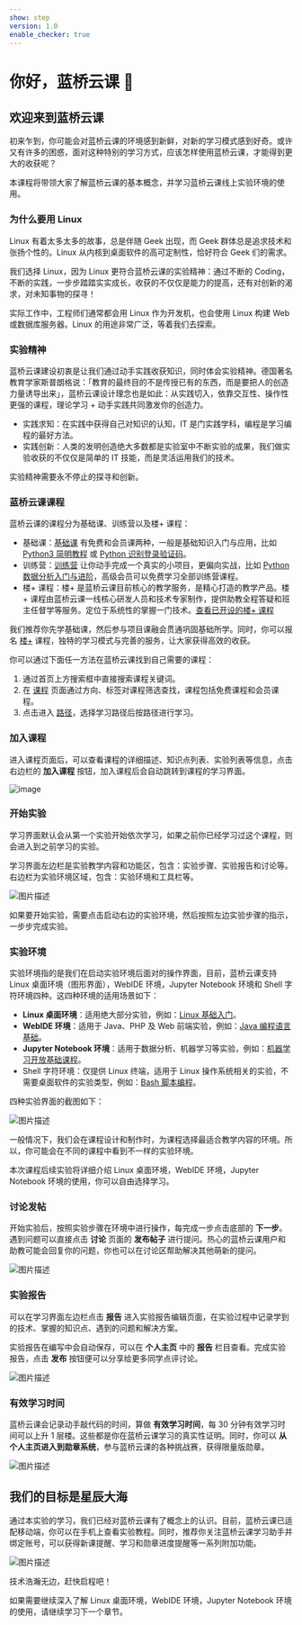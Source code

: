 ```yaml
---
show: step
version: 1.0
enable_checker: true
---
```


# 你好，蓝桥云课 👋

## 欢迎来到蓝桥云课

初来乍到，你可能会对蓝桥云课的环境感到新鲜，对新的学习模式感到好奇。或许又有许多的困惑，面对这种特别的学习方式，应该怎样使用蓝桥云课，才能得到更大的收获呢？

本课程将带领大家了解蓝桥云课的基本概念，并学习蓝桥云课线上实验环境的使用。

### 为什么要用 Linux

Linux 有着太多太多的故事，总是伴随 Geek 出现，而 Geek 群体总是追求技术和张扬个性的。Linux 从内核到桌面软件的高可定制性，恰好符合 Geek 们的需求。

我们选择 Linux，因为 Linux 更符合蓝桥云课的实验精神：通过不断的 Coding，不断的实践，一步步踏踏实实成长，收获的不仅仅是能力的提高，还有对创新的渴求，对未知事物的探寻！

实际工作中，工程师们通常都会用 Linux 作为开发机，也会使用 Linux 构建 Web 或数据库服务器。Linux 的用途非常广泛，等着我们去探索。

### 实验精神

蓝桥云课建设初衷是让我们通过动手实践收获知识，同时体会实验精神。德国著名教育学家斯普朗格说：「教育的最终目的不是传授已有的东西，而是要把人的创造力量诱导出来」，蓝桥云课设计理念也是如此：从实践切入，依靠交互性、操作性更强的课程，理论学习 + 动手实践共同激发你的创造力。

- 实践求知：在实践中获得自己对知识的认知，IT 是门实践学科，编程是学习编程的最好方法。
- 实践创新：人类的发明创造绝大多数都是实验室中不断实验的成果，我们做实验收获的不仅仅是简单的 IT 技能，而是灵活运用我们的技术。

实验精神需要永不停止的探寻和创新。

### 蓝桥云课课程

蓝桥云课的课程分为基础课、训练营以及楼+ 课程：

- 基础课：[基础课](https://www.lanqiao.cn/courses/) 有免费和会员课两种，一般是基础知识入门与应用，比如 [Python3 简明教程](https://www.lanqiao.cn/courses/596) 或 [Python 识别登录验证码](https://www.lanqiao.cn/courses/364)。
- 训练营：[训练营](https://www.lanqiao.cn/bootcamp/) 让你动手完成一个真实的小项目，更偏向实战，比如 [Python 数据分析入门与进阶](https://www.lanqiao.cn/courses/764)，高级会员可以免费学习全部训练营课程。
- 楼+ 课程：楼+ 是蓝桥云课目前核心的教学服务，是精心打造的教学产品。楼+ 课程由蓝桥云课一线核心研发人员和技术专家制作，提供助教全程答疑和班主任督学等服务。定位于系统性的掌握一门技术。[查看已开设的楼+ 课程](https://www.lanqiao.cn/louplus/)

我们推荐你先学基础课，然后参与项目课融会贯通巩固基础所学。同时，你可以报名 [楼+](https://www.lanqiao.cn/louplus/) 课程，独特的学习模式与完善的服务，让大家获得高效的收获。

你可以通过下面任一方法在蓝桥云课找到自己需要的课程：

1. 通过首页上方搜索框中直接搜索课程关键词。
2. 在 [课程](https://www.lanqiao.cn/courses/) 页面通过方向、标签对课程筛选查找，课程包括免费课程和会员课程。
3. 点击进入 [路径](https://www.lanqiao.cn/paths/)，选择学习路径后按路径进行学习。

### 加入课程

进入课程页面后，可以查看课程的详细描述、知识点列表、实验列表等信息，点击右边栏的 **加入课程** 按钮，加入课程后会自动跳转到课程的学习界面。

![image](https://doc.shiyanlou.com/courses/uid214893-20200324-1585032640369)

### 开始实验

学习界面默认会从第一个实验开始依次学习，如果之前你已经学习过这个课程，则会进入到之前学习的实验。

学习界面左边栏是实验教学内容和功能区，包含：实验步骤、实验报告和讨论等。右边栏为实验环境区域，包含：实验环境和工具栏等。

![图片描述](https://doc.shiyanlou.com/courses/uid214893-20201010-1602313072072)

如果要开始实验，需要点击启动右边的实验环境，然后按照左边实验步骤的指示，一步步完成实验。

### 实验环境

实验环境指的是我们在启动实验环境后面对的操作界面，目前，蓝桥云课支持 Linux 桌面环境（图形界面），WebIDE 环境，Jupyter Notebook 环境和 Shell 字符环境四种。这四种环境的适用场景如下：

- **Linux 桌面环境**：适用绝大部分实验，例如：[Linux 基础入门](https://www.lanqiao.cn/courses/1)。
- **WebIDE 环境**：适用于 Java、PHP 及 Web 前端实验，例如：[Java 编程语言基础](https://www.lanqiao.cn/courses/1230)。
- **Jupyter Notebook 环境**：适用于数据分析、机器学习等实验，例如：[机器学习开放基础课程](https://www.lanqiao.cn/courses/1283)。
- Shell 字符环境：仅提供 Linux 终端，适用于 Linux 操作系统相关的实验，不需要桌面软件的实验类型，例如：[Bash 脚本编程](https://www.lanqiao.cn/courses/944)。

四种实验界面的截图如下：

![图片描述](https://doc.shiyanlou.com/courses/uid214893-20201010-1602313786263)

一般情况下，我们会在课程设计和制作时，为课程选择最适合教学内容的环境。所以，你可能会在不同的课程中看到不一样的实验环境。

<p class="alert alert-info">本次课程后续实验将详细介绍 Linux 桌面环境，WebIDE 环境，Jupyter Notebook 环境的使用，你可以自由选择学习。</p>

### 讨论发帖

开始实验后，按照实验步骤在环境中进行操作，每完成一步点击底部的 **下一步**。遇到问题可以直接点击 **讨论** 页面的 **发布帖子** 进行提问。热心的蓝桥云课用户和助教可能会回复你的问题，你也可以在讨论区帮助解决其他萌新的提问。

![图片描述](https://doc.shiyanlou.com/courses/uid214893-20201010-1602313775995)

### 实验报告

可以在学习界面左边栏点击 **报告** 进入实验报告编辑页面，在实验过程中记录学到的技术、掌握的知识点、遇到的问题和解决方案。

实验报告在编写中会自动保存，可以在 **个人主页** 中的 **报告** 栏目查看。完成实验报告，点击 **发布** 按钮便可以分享给更多同学点评讨论。

![图片描述](https://doc.shiyanlou.com/courses/uid214893-20201010-1602313644097)

### 有效学习时间

蓝桥云课会记录动手敲代码的时间，算做 **有效学习时间**，每 30 分钟有效学习时间可以上升 1 层楼。这些都是你在蓝桥云课学习的真实性证明。同时，你可以 **从个人主页进入到勋章系统**，参与蓝桥云课的各种挑战赛，获得限量版勋章。

![图片描述](https://doc.shiyanlou.com/courses/uid214893-20201010-1602313914771)

## 我们的目标是星辰大海

通过本实验的学习，我们已经对蓝桥云课有了概念上的认识。目前，蓝桥云课已适配移动端，你可以在手机上查看实验教程。同时，推荐你关注蓝桥云课学习助手并绑定账号，可以获得新课提醒、学习和勋章进度提醒等一系列附加功能。

![图片描述](https://doc.shiyanlou.com/courses/uid871732-20210629-1624938338780)

技术浩瀚无边，赶快启程吧！

<p class="alert alert-info">如果需要继续深入了解 Linux 桌面环境，WebIDE 环境，Jupyter Notebook 环境的使用，请继续学习下一个章节。</p>

